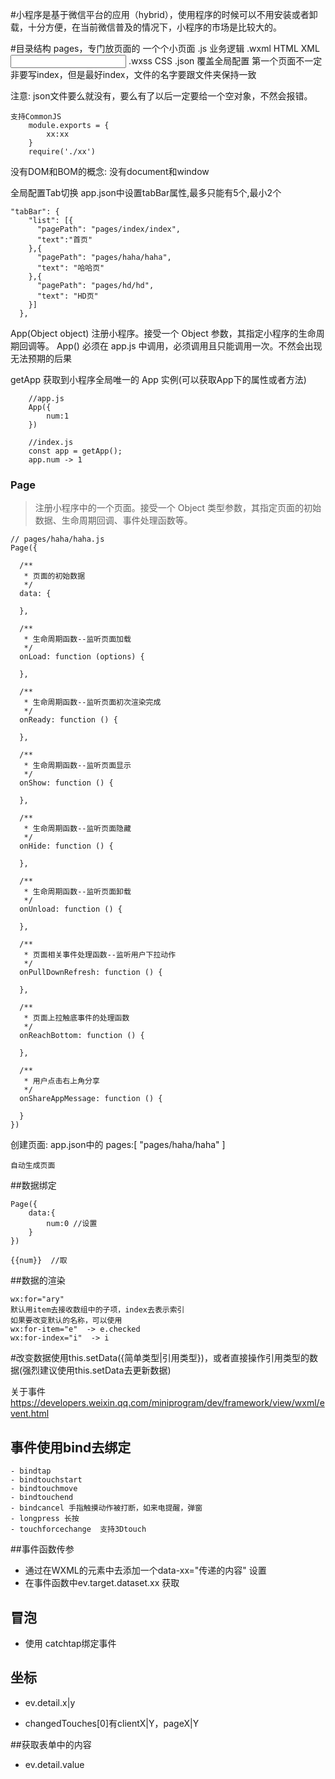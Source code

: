 #小程序是基于微信平台的应用（hybrid），使用程序的时候可以不用安装或者卸载，十分方便，在当前微信普及的情况下，小程序的市场是比较大的。


#目录结构
pages，专门放页面的
    一个个小页面
        .js    业务逻辑
        .wxml  HTML  XML <text></text> <input />
        .wxss  CSS
        .json  覆盖全局配置
    第一个页面不一定非要写index，但是最好index，文件的名字要跟文件夹保持一致

注意:
    json文件要么就没有，要么有了以后一定要给一个空对象，不然会报错。

    支持CommonJS  
        module.exports = {
            xx:xx
        }
        require('./xx')

没有DOM和BOM的概念:
    没有document和window


全局配置Tab切换
app.json中设置tabBar属性,最多只能有5个,最小2个
```
"tabBar": {
    "list": [{
      "pagePath": "pages/index/index",
      "text":"首页"
    },{
      "pagePath": "pages/haha/haha",
      "text": "哈哈页"
    },{
      "pagePath": "pages/hd/hd",
      "text": "HD页"
    }]
  },
```




App(Object object)
注册小程序。接受一个 Object 参数，其指定小程序的生命周期回调等。
App() 必须在 app.js 中调用，必须调用且只能调用一次。不然会出现无法预期的后果

getApp
获取到小程序全局唯一的 App 实例(可以获取App下的属性或者方法)

```
    //app.js
    App({
        num:1
    })

    //index.js
    const app = getApp();
    app.num -> 1 
```

### Page 
> 注册小程序中的一个页面。接受一个 Object 类型参数，其指定页面的初始数据、生命周期回调、事件处理函数等。
```
// pages/haha/haha.js
Page({

  /**
   * 页面的初始数据
   */
  data: {
  
  },

  /**
   * 生命周期函数--监听页面加载
   */
  onLoad: function (options) {
  
  },

  /**
   * 生命周期函数--监听页面初次渲染完成
   */
  onReady: function () {
  
  },

  /**
   * 生命周期函数--监听页面显示
   */
  onShow: function () {
  
  },

  /**
   * 生命周期函数--监听页面隐藏
   */
  onHide: function () {
  
  },

  /**
   * 生命周期函数--监听页面卸载
   */
  onUnload: function () {
  
  },

  /**
   * 页面相关事件处理函数--监听用户下拉动作
   */
  onPullDownRefresh: function () {
  
  },

  /**
   * 页面上拉触底事件的处理函数
   */
  onReachBottom: function () {
  
  },

  /**
   * 用户点击右上角分享
   */
  onShareAppMessage: function () {
  
  }
})
```
创建页面:
    app.json中的
    pages:[
        "pages/haha/haha"
    ]

    自动生成页面
##数据绑定

```
Page({
    data:{
        num:0 //设置
    }
})

{{num}}  //取

```

##数据的渲染
```
wx:for="ary"
默认用item去接收数组中的子项，index去表示索引
如果要改变默认的名称，可以使用
wx:for-item="e"  -> e.checked
wx:for-index="i"  -> i
```


#改变数据使用this.setData({简单类型|引用类型})，或者直接操作引用类型的数据(强烈建议使用this.setData去更新数据)

关于事件
https://developers.weixin.qq.com/miniprogram/dev/framework/view/wxml/event.html

## 事件使用bind去绑定
    - bindtap
    - bindtouchstart
    - bindtouchmove
    - bindtouchend
    - bindcancel 手指触摸动作被打断，如来电提醒，弹窗
    - longpress 长按
    - touchforcechange  支持3Dtouch


##事件函数传参
- 通过在WXML的元素中去添加一个data-xx="传递的内容"  设置
- 在事件函数中ev.target.dataset.xx   获取

## 冒泡
- 使用 catchtap绑定事件

## 坐标
- ev.detail.x|y  

- changedTouches[0]有clientX|Y，pageX|Y

##获取表单中的内容
- ev.detail.value